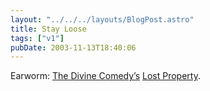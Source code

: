 ```yaml
---
layout: "../../../layouts/BlogPost.astro"
title: Stay Loose
tags: ["v1"]
pubDate: 2003-11-13T18:40:06
---
```


Earworm: [The Divine Comedy&#8217;s][1] [Lost Property][2].

[1]: http://www.thedivinecomedy.com/ "official The Divine Comedy website"
[2]: http://www.lyricsdir.com/d/the-divine-comedy/lost-property.php "Lyrics Directory: The Divine Comedy Lost Property lyrics"

